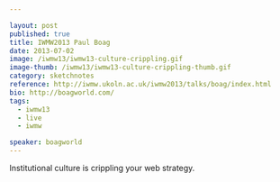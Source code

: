 ```yaml
---

layout: post
published: true
title: IWMW2013 Paul Boag
date: 2013-07-02
image: /iwmw13/iwmw13-culture-crippling.gif
image-thumb: /iwmw13/iwmw13-culture-crippling-thumb.gif
category: sketchnotes
reference: http://iwmw.ukoln.ac.uk/iwmw2013/talks/boag/index.html
bio: http://boagworld.com/
tags:
  - iwmw13
  - live
  - iwmw

speaker: boagworld
---
```


Institutional culture is crippling your web strategy.
